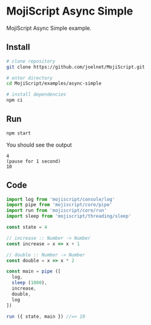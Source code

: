 # MojiScript Async Simple

MojiScript Async Simple example.

## Install

```bash
# clone repository
git clone https://github.com/joelnet/MojiScript.git

# enter directory
cd MojiScript/examples/async-simple

# install dependencies
npm ci
```

## Run

```bash
npm start
```

You should see the output

```
4
(pause for 1 second)
10
```

## Code

```javascript
import log from 'mojiscript/console/log'
import pipe from 'mojiscript/core/pipe'
import run from 'mojiscript/core/run'
import sleep from 'mojiscript/threading/sleep'

const state = 4

// increase :: Number -> Number
const increase = x => x + 1

// double :: Number -> Number
const double = x => x * 2

const main = pipe ([
  log,
  sleep (1000),
  increase,
  double,
  log
])

run ({ state, main }) //=> 10
```
